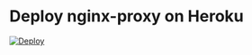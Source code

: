 # Deploy nginx-proxy on Heroku

[![Deploy](https://www.herokucdn.com/deploy/button.png)](https://heroku.com/deploy)
